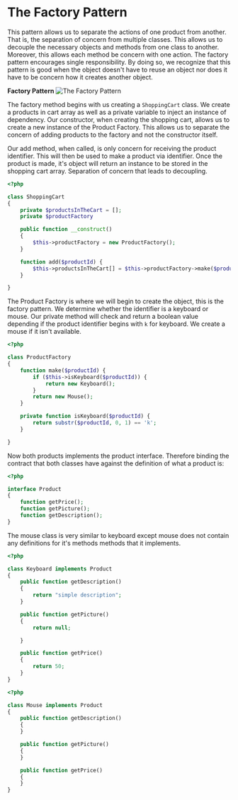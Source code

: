 The Factory Pattern
===================
This pattern allows us to separate the actions of one product from another.
That is, the separation of concern from multiple classes. This allows us to
decouple the necessary objects and methods from one class to another. Moreover,
this allows each method be concern with one action. The factory pattern
encourages single responsibility. By doing so, we recognize that this pattern is
good when the object doesn't have to reuse an object nor does it have to be
concern how it creates another object.

**Factory Pattern**
![The Factory Pattern]()

The factory method begins with us creating a `ShoppingCart` class. We create a
products in cart array as well as a private variable to inject an instance of
dependency. Our constructor, when creating the shopping cart, allows us to
create a new instance of the Product Factory. This allows us to separate the
concern of adding products to the factory and not the constructor itself.

Our add method, when called, is only concern for receiving the product
identifier. This will then be used to make a product via identifier. Once the
product is made, it's object will return an instance to be stored in the
shopping cart array. Separation of concern that leads to decoupling.

```php
<?php

class ShoppingCart
{
	private $productsInTheCart = [];
	private $productFactory

	public function __construct()
	{
		$this->productFactory = new ProductFactory();
	}

	function add($productId) {
		$this->productsInTheCart[] = $this->productFactory->make($productsId);
	}

}
```

The Product Factory is where we will begin to create the object, this is the
factory pattern. We determine whether the identifier is a keyboard or mouse. Our
private method will check and return a boolean value depending if the product
identifier begins with `k` for keyboard. We create a mouse if it isn't
available. 

```php
<?php

class ProductFactory
{
	function make($productId) {
		if ($this->isKeyboard($productId)) {
			return new Keyboard();
		}
		return new Mouse();
	}

	private function isKeyboard($productId) {
		return substr($productId, 0, 1) == 'k';
	}

}
```
Now both products implements the product interface. Therefore binding the
contract that both classes have against the definition of what a product is:

```php
<?php

interface Product
{
	function getPrice();
	function getPicture();
	function getDescription();
}
```

The mouse class is very similar to keyboard except mouse does not contain any
definitions for it's methods methods that it implements.

```php
<?php

class Keyboard implements Product
{
	public function getDescription()
	{
		return "simple description";
	}

	public function getPicture()
	{
		return null;

	}

	public function getPrice()
	{
		return 50;
	}
}
```

```php
<?php

class Mouse implements Product
{
	public function getDescription()
	{
	}

	public function getPicture()
	{
	}

	public function getPrice()
	{
	}
}
```
